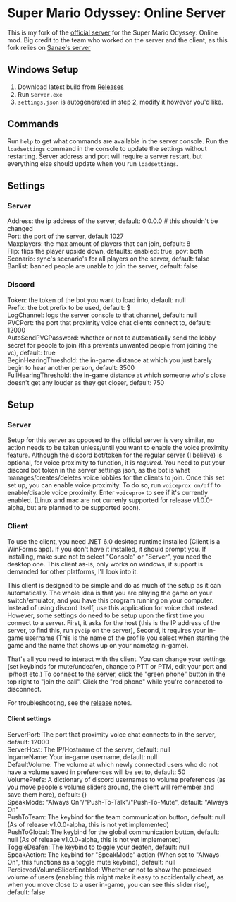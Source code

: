 # Super Mario Odyssey: Online Server

This is my fork of the [official server](https://github.com/CraftyBoss/SuperMarioOdysseyOnline) for the Super Mario Odyssey: Online mod.
Big credit to the team who worked on the server and the client, as this fork relies on [Sanae's server](https://github.com/Sanae6/SmoOnlineServer)


## Windows Setup

1. Download latest build from [Releases](https://github.com/TheUbMunster/SmoOnlineServer/releases)
2. Run `Server.exe`
3. `settings.json` is autogenerated in step 2, modify it however you'd like.

## Commands

Run `help` to get what commands are available in the server console.
Run the `loadsettings` command in the console to update the settings without restarting.
Server address and port will require a server restart, but everything else should update when you run `loadsettings`.

[//]: # (TODO: Document all commands, possibly rename them too.)

## Settings

### Server
Address: the ip address of the server, default: 0.0.0.0 # this shouldn't be changed  
Port: the port of the server, default 1027  
Maxplayers: the max amount of players that can join, default: 8  
Flip: flips the player upside down, defaults: enabled: true, pov: both  
Scenario: sync's scenario's for all players on the server, default: false  
Banlist: banned people are unable to join the server, default: false  

### Discord
Token: the token of the bot you want to load into, default: null  
Prefix: the bot prefix to be used, default: $  
LogChannel: logs the server console to that channel, default: null  
PVCPort: the port that proximity voice chat clients connect to, default: 12000  
AutoSendPVCPassword: whether or not to automatically send the lobby secret for people to join (this prevents unwanted people from joining the vc), default: true  
BeginHearingThreshold: the in-game distance at which you just barely begin to hear another person, default: 3500  
FullHearingThreshold: the in-game distance at which someone who's close doesn't get any louder as they get closer, default: 750  

## Setup

### Server
Setup for this server as opposed to the official server is very similar, no action needs to be taken unless/until you want to enable the voice proximity feature.
Although the discord bot/token for the regular server (I believe) is optional, for voice proximity to function, it is *required*. You need to put your discord
bot token in the server settings json, as the bot is what manages/creates/deletes voice lobbies for the clients to join. Once this set set up, you can enable voice proximity.
To do so, run `voiceprox on/off` to enable/disable voice proximity. Enter `voiceprox` to see if it's currently enabled. (Linux and mac are not currenly supported for 
release v1.0.0-alpha, but are planned to be supported soon).

### Client
To use the client, you need .NET 6.0 desktop runtime installed (Client is a WinForms app). If you don't have it installed, it should prompt you. If installing, make sure
not to select "Console" or "Server", you need the desktop one. This client as-is, only works on windows, if support is demanded for other platforms, I'll look into it.

This client is designed to be simple and do as much of the setup as it can automatically. The whole idea is that you are playing the game on your switch/emulator, and you
have this program running on your computer. Instead of using discord itself, use this application for voice chat instead. However, some settings do need to be setup upon
the first time you connect to a server. First, it asks for the host (this is the IP address of the server, to find this, run `pvcip` on the server), Second, it requires
your in-game username (This is the name of the profile you select when starting the game and the name that shows up on your nametag in-game).

That's all you need to interact with the client. You can change your settings (set keybinds for mute/undeafen, change to PTT or PTM, edit your port and ip/host etc.) To connect
to the server, click the "green phone" button in the top right to "join the call". Click the "red phone" while you're connected to disconnect.

For troubleshooting, see the [release](https://github.com/TheUbMunster/SmoOnlineServer/releases) notes.

#### Client settings
ServerPort: The port that proximity voice chat connects to in the server, default: 12000  
ServerHost: The IP/Hostname of the server, default: null  
IngameName: Your in-game username, default: null  
DefaultVolume: The volume at which newly connected users who do not have a volume saved in preferences will be set to, default: 50  
VolumePrefs: A dictionary of discord usernames to volume preferences (as you move people's volume sliders around, the client will remember and save them here), default: {}  
SpeakMode: "Always On"/"Push-To-Talk"/"Push-To-Mute", default: "Always On"  
PushToTeam: The keybind for the team communication button, default: null (As of release v1.0.0-alpha, this is not yet implemented)  
PushToGlobal: The keybind for the global communication button, default: null (As of release v1.0.0-alpha, this is not yet implemented)  
ToggleDeafen: The keybind to toggle your deafen, default: null  
SpeakAction: The keybind for "SpeakMode" action (When set to "Always On", this functions as a toggle mute keybind), default: null  
PercievedVolumeSliderEnabled: Whether or not to show the percieved volume of users (enabling this might make it easy to accidentally cheat, as when you move close to a user
in-game, you can see this slider rise), default: false  
